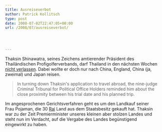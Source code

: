 ```yaml
---
title: Ausreiseverbot
author: Patrick Kollitsch
type: post
date: 2008-07-02T22:47:05+00:00
url: /2008/07/ausreiseverbot/




---
```

Thaksin Shinawatra, seines Zeichens amtierender Präsident des Thailändischen Profigolferverbands, darf Thailand in den nächsten Wochen [nicht verlassen][1]. Dabei wollte er doch nur nach China, England, China (ja, zweimal) und Japan reisen.

> In turning down Thaksin's application to travel abroad, the nine-judge Criminal Tribunal for Political Office Holders reminded him about the close proximity between his trial date and his planned trip.

Im angesprochenen Gerichtsverfahren geht es um den Landkauf seiner Frau Pojaman, die 30 <a href="691">Rai</a> Land aus dem Staatsbesitz gekauft hat. Thaksin war zu der Zeit Premierminister unseres kleinen aber stolzen Landes und steht nun im Verdacht, auf die Vergabe des Landes begünstigend eingewirkt zu haben.

 [1]: http://www.nationmultimedia.com/breakingnews/read.php?newsid=30077209